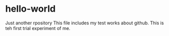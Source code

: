# hello-world
Just another rpository
This file includes my test works about github. This is teh first trial experiment of me.
